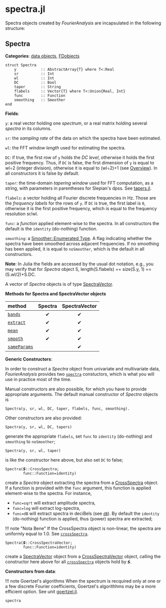 # spectra.jl

Spectra objects created by *FourierAnalysis* are incapsulated in the following structure:

## Spectra

**Categories**: [data objects](@ref), [FDobjects](@ref)

```
struct Spectra
    y           :: AbstractArray{T} where T<:Real
    sr          :: Int
    wl          :: Int
    DC          :: Bool
    taper       :: String
    flabels     :: Vector{T} where T<:Union{Real, Int}
    func        :: Function
    smoothing   :: Smoother
end
```

**Fields**:

`y`: a real vector holding one *spectrum*, or a real matrix holding several *spectra* in its columns.

`sr`: the *sampling rate* of the data on which the spectra have been estimated.

`wl`: the FFT *window length* used for estimating the spectra.

`DC`: if true, the first row of `y` holds the *DC level*, otherwise it holds the first positive frequency. Thus, if `DC` is false, the first dimension of `y` is equal to wl÷2 (integer division), otherwise it is equal to
(wl÷2)+1 (see [Overview](@ref)). In all constructors it is false
by default.

`taper`: the time-domain *tapering window* used for FFT computation, as a string, with parameters in parentheses for Slepian's dpss. See [tapers.jl](@ref).

`flabels`: a vector holding all Fourier discrete frequencies in Hz.
Those are the *frequency labels* for the rows of `y`. If `DC` is true,
the first label is ``0``, otherwise it is the first positive frequency,
which is equal to the frequency resolution sr/wl.

`func`: a *function* applied element-wise to the spectra.
In all constructors the default is the `identity` (do-nothing) function.

`smoothing`: a [Smoother::Enumerated Type](@ref). A flag indicating
whether the spectra have been smoothed across adjacent
frequencies. If no smoothing has been applied, it is equal to `noSmoother`,
which is the default in all constructors.

**Note**: In Julia the fields are accessed by the usual dot notation, e.g.,
you may verify that for *Spectra* object S, length(S.flabels) == size(S.y, 1) == (S.wl/2)+S.DC.

A vector of *Spectra* objects is of type [SpectraVector](@ref).

**Methods for Spectra and SpectraVector objects**

|      method          |   Spectra   | SpectraVector |
|:---------------------|:-----------:|:-------------:|
| [`bands`](@ref)      |     ✔      |      ✔      |
| [`extract`](@ref)    |     ✔      |      ✔      |
| [`mean`](@ref)       |     ✔      |      ✔      |
| [`smooth`](@ref)     |     ✔      |      ✔      |
| [`sameParams`](@ref) |            |      ✔      |


**Generic Constructors**:

In order to construct a *Spectra* object from univariate and multivariate
data, *FourierAnalysis* provides two [`spectra`](@ref) constuctors, which
is what you will use in practice most of the time.

Manual constructors are also possible, for which you have to provide
appropriate arguments. The default manual constructor of *Spectra* objects is

```
Spectra(y, sr, wl, DC, taper, flabels, func, smoothing).
```

Other constructors are also provided:

```
Spectra(y, sr, wl, DC, tapers)
```

generate the appropriate `flabels`, set `func` to `identity`
(do-nothing) and `smoothing` to `noSmoother`;

```
Spectra(y, sr, wl, taper)
```

is like the constructor here above, but also set `DC` to false;

```
Spectra(𝙎::CrossSpectra;
        func::Function=identity)
```

create a *Spectra* object extracting the spectra from a [CrossSpectra](@ref)
object. If a function is provided with the `func` argument,
this function is applied element-wise to the spectra.
For instance,
- `func=sqrt` will extract amplitude spectra,
- `func=log` will extract log-spectra,
- `func=dB` will extract spectra in deciBels (see [`dB`](@ref)).
By default the `identity` (do-nothing) function
is applied, thus (power) spectra are extracted;

!!! note "Nota Bene"
    If the CrossSpectra object is non-linear, the spectra are
    uniformly equal to 1.0. See [`crossSpectra`](@ref).

```
Spectra(𝙎::CrossSpectraVector;
        func::Function=identity)
```

create a [SpectraVector](@ref) object from a [CrossSpectraVector](@ref) object,
calling the constructor here above for all [`crossSpectra`](@ref) objects
hold by `𝙎`.

**Constructors from data**:

!!! note Goertzel's algorithms
    When the spectrum is recquired only at one or a few
    discrete Fourier coefficients, Goertzel's algorithhms
    may be a more efficient option. See unit [goertzel.jl](@ref).

```@docs
spectra
```
